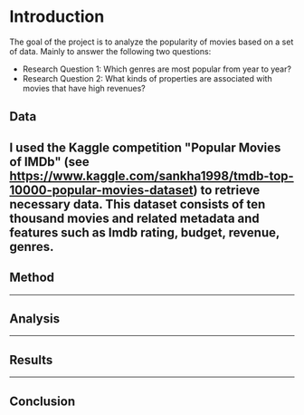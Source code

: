 # Introduction
The goal of the project is to analyze the popularity of movies based on a set of data. Mainly to answer the following two questions:
- Research Question 1: Which genres are most popular from year to year?
- Research Question 2: What kinds of properties are associated with movies that have high revenues?

## Data
I used the Kaggle competition "Popular Movies of IMDb" (see https://www.kaggle.com/sankha1998/tmdb-top-10000-popular-movies-dataset) to retrieve necessary data.
This dataset consists of ten thousand movies and related metadata and  features such as Imdb rating, budget, revenue, genres.
-----------
## Method
-----------
## Analysis
---------
## Results
--------
## Conclusion
